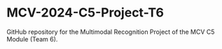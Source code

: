 # MCV-2024-C5-Project-T6
GitHub repository for the Multimodal Recognition Project of the MCV C5 Module (Team 6).
